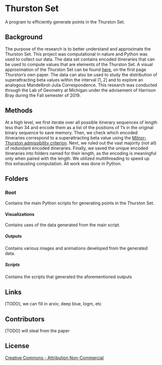 # Thurston Set

A program to efficiently generate points in the Thurston Set.

## Background

The purpose of the research is to better understand and approximate the Thurston Set. This project was computational in nature and Python was used to collect our data. The data set contains encoded itineraries that can be used to compute values that are elements of the Thurston Set. A visual approximation of the Thurston Set can be found [here](http://www-personal.umich.edu/~kochsc/wptEntropy.pdf), on the first page Thurston’s own paper. The data can also be used to study the distribution of superattracting beta values within the interval (1, 2] and to explore an analogous Mandelbrot-Julia Correspondence. This research was conducted through the Lab of Geometry at Michigan under the advisement of Harrison Bray during the Fall semester of 2019.

## Methods

At a high level, we first iterate over all possible itinerary sequences of length less than 34 and encode them as a list of the positions of 1’s in the original binary sequence to save memory. Then, we check which encoded itineraries correspond to a superattracting beta value using the [Milnor-Thurston admissibility criterion](http://www-personal.umich.edu/~kochsc/MilnorThurston.pdf). Next, we ruled out the vast majority (not all) of redundant encoded itineraries. Finally, we saved the unique encoded itineraries into folders named for their length, as the encoding is meaningful only when paired with the length. We utilized multithreading to speed up this exhausting computation. All work was done in Python.

## Folders
### Root
Contains the main Python scripts for generating points in the Thurston Set.
#### Visualizations
Contains uses of the data generated from the main script.
##### Outputs
Contains various images and animations developed from the generated data.
##### Scripts
Contains the scripts that generated the aforementioned outputs
## Links

[TODO], we can fill in arxiv, deep blue, logm, etc

## Contributors

[TODO] will steal from the paper
## License
[Creative Commons - Attribution Non-Commercial](https://creativecommons.org/licenses/by/3.0/)

